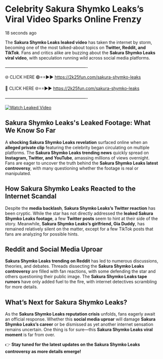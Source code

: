 # Celebrity Sakura Shymko Leaks’s Viral Video Sparks Online Frenzy

18 seconds ago

The **Sakura Shymko Leaks leaked video** has taken the internet by storm, becoming one of the most talked-about topics on **Twitter, Reddit, and TikTok**. Fans and critics alike are buzzing about the **Sakura Shymko Leaks viral video**, with speculation running wild across social media platforms.

———————————————————-

🌐 CLICK HERE 🟢==►► https://2k25fun.com/sakura-shymko-leaks

🔴 CLICK HERE 🌐==►► https://2k25fun.com/sakura-shymko-leaks

———————————————————-

[![Watch Leaked Video](https://miro.medium.com/v2/resize:fit:828/format:webp/1*cilzJN44JGOrTw9NJCrNHA.gif "Watch Leaked Video")](https://2k25fun.com/sakura-shymko-leaks)

## **Sakura Shymko Leaks's Leaked Footage: What We Know So Far**  
A **shocking Sakura Shymko Leaks revelation** surfaced online when an **alleged private clip** featuring the celebrity began circulating on multiple platforms. The **Sakura Shymko Leaks trending news** quickly spread on **Instagram, Twitter, and YouTube**, amassing millions of views overnight. Fans are eager to uncover the truth behind the **Sakura Shymko Leaks latest controversy**, with many questioning whether the footage is real or manipulated.  

## **How Sakura Shymko Leaks Reacted to the Internet Scandal**  
Despite the **media backlash**, **Sakura Shymko Leaks’s Twitter reaction** has been cryptic. While the star has not directly addressed the **leaked Sakura Shymko Leaks footage**, a few **Twitter posts** seem to hint at their side of the story. Meanwhile, **Sakura Shymko Leaks’s girlfriend, Gia Duddy**, has remained relatively silent on the matter, except for a few TikTok posts that fans are analyzing for possible hints.  

## **Reddit and Social Media Uproar**  
**Sakura Shymko Leaks trending on Reddit** has led to numerous discussions, theories, and debates. Threads dissecting the **Sakura Shymko Leaks controversy** are filled with fan reactions, with some defending the star and others questioning their public image. The **Sakura Shymko Leaks tape rumors** have only added fuel to the fire, with internet detectives scrambling for more details.  

## **What’s Next for Sakura Shymko Leaks?**  
As the **Sakura Shymko Leaks reputation crisis** unfolds, fans eagerly await an official response. Whether this **social media uproar** will damage **Sakura Shymko Leaks’s career** or be dismissed as yet another internet sensation remains uncertain. One thing is for sure—this **Sakura Shymko Leaks viral moment** is far from over.  

👉 **Stay tuned for the latest updates on the Sakura Shymko Leaks controversy as more details emerge!**  